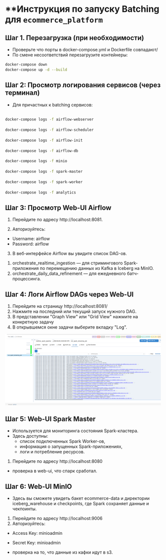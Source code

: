 # **Инструкция по запуску Batching для **`ecommerce_platform`**


## Шаг 1. Перезагрузка (при необходимости)

- Проверьте что порты в docker-compose.yml и Dockerfile совпадают/
- По смене несоответствий перезагрузите контейнеры:

```sh
docker-compose down 
docker-compose up -d --build

```

## Шаг 2: Просмотр логирования сервисов (через терминал)

- Для причастных к batching сервисов:

```sh

docker-compose logs -f airflow-webserver

docker-compose logs -f airflow-scheduler

docker-compose logs -f airflow-init

docker-compose logs -f airflow-db

docker-compose logs -f minio

docker-compose logs -f spark-master

docker-compose logs -f spark-worker

docker-compose logs -f analytics

```


## Шаг 3: Просмотр Web-UI Airflow

1) Перейдите по адресу http://localhost:8081.

2) Авторизуйтесь:

- Username: airflow
- Password: airflow

3) В веб-интерфейсе Airflow вы увидите список DAG-ов.

1. orchestrate_realtime_ingestion —  для стримингового Spark-приложения по перемещению данных из Kafka в Iceberg на MinIO.
2. orchestrate_daily_data_refinement —  для ежедневного батч-процессинга.


## Шаг 4: Логи Airflow DAGs через Web-UI

1. Перейдите на страницу http://localhost:8081/
2. Нажмите на последний или текущий запуск нужного DAG.
3. В представлении "Graph View" или "Grid View" нажмите на конкретную задачу 
4. В открывшемся окне задачи выберите вкладку "Log".

![log_airflow](../src/log_airflow.png)

## Шаг 5: Web-UI Spark Master

- Используется для мониторинга состояния Spark-кластера. 
- Здесь доступны:
    - список подключенных Spark Worker-ов,
    - информация о запущенных Spark-приложениях,
    - логи и потребление ресурсов.

1. Перейдите по адресу http://localhost:8080

- проверка в web-ui, что спарк сработал.


## Шаг 6: Web-UI MinIO

- Здесь вы сможете увидеть бакет ecommerce-data и директории iceberg_warehouse и checkpoints, где Spark сохраняет данные и чекпоинты.

1. Перейдите по адресу http://localhost:9006
2. Авторизуйтесь:
- Access Key: minioadmin
- Secret Key: minioadmin


- проверка на то, что данные из кафки идут в s3.

